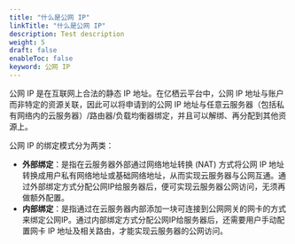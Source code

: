 ```yaml
---
title: "什么是公网 IP"
linkTitle: "什么是公网 IP"
description: Test description
weight: 5
draft: false
enableToc: false
keyword: 公网 IP
---
```

公网 IP 是在互联网上合法的静态 IP 地址。在亿栖云平台中，公网 IP 地址与账户而非特定的资源关联，因此可以将申请到的公网 IP 地址与任意云服务器（包括私有网络内的云服务器）/路由器/负载均衡器绑定，并且可以解绑、再分配到其他资源上。

公网 IP 的绑定模式分为两类： 

- **外部绑定**：是指在云服务器外部通过网络地址转换  (NAT) 方式将公网 IP 地址转换成用户私有网络地址或基础网络地址，从而实现云服务器与公网互通。通过外部绑定方式分配公网IP给服务器后，便可实现云服务器公网访问，无须再做额外配置。
- **内部绑定**：是指通过在云服务器内部添加一块可连接到公网网关的网卡的方式来绑定公网IP。通过内部绑定方式分配公网IP给服务器后，还需要用户手动配置网卡 IP 地址及相关路由，才能实现云服务器的公网访问。



